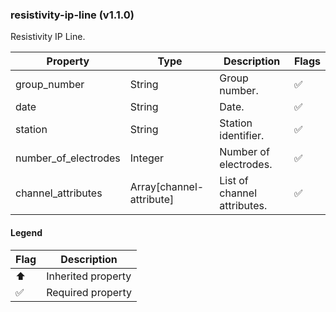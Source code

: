 ### resistivity-ip-line (v1.1.0)
Resistivity IP Line.

| Property | Type | Description | Flags |
|---|---|---|---|
| group_number | String | Group number. | ✅ |
| date | String | Date. | ✅ |
| station | String | Station identifier. | ✅ |
| number_of_electrodes | Integer | Number of electrodes. | ✅ |
| channel_attributes | Array[channel-attribute] | List of channel attributes. | ✅ |


#### Legend

| Flag | Description |
| --- | --- |
| ⬆️ | Inherited property |
| ✅ | Required property |

